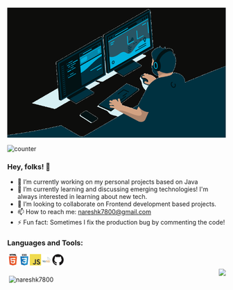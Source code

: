 
![Github](https://raw.githubusercontent.com/Potential17/Potential17/master/user%20(2).gif)

  ![counter](https://en8l8xuwaoz0mtq.m.pipedream.net)
  
### Hey, folks! 👋

- 🔭 I’m currently working on my personal projects based on Java
- 🌱 I’m currently learning and discussing emerging technologies! I'm always interested in learning about new tech.
- 👯 I’m looking to collaborate on Frontend development based projects.
- 📫 How to reach me: nareshk7800@gmail.com
- ⚡ Fun fact: Sometimes I fix the production bug by commenting the code!

<h3 align="left">Languages and Tools:</h3>

<img align="left" alt="HTML5" width="26px" src="https://raw.githubusercontent.com/github/explore/80688e429a7d4ef2fca1e82350fe8e3517d3494d/topics/html/html.png" />
<img align="left" alt="CSS3" width="26px" src="https://raw.githubusercontent.com/github/explore/80688e429a7d4ef2fca1e82350fe8e3517d3494d/topics/css/css.png" />
<img align="left" alt="JavaScript" width="26px" src="https://raw.githubusercontent.com/github/explore/80688e429a7d4ef2fca1e82350fe8e3517d3494d/topics/javascript/javascript.png" />
<img align="left" alt="MySQL" width="26px" src="https://raw.githubusercontent.com/github/explore/80688e429a7d4ef2fca1e82350fe8e3517d3494d/topics/mysql/mysql.png" />
<img align="left" alt="GitHub" width="26px" src="https://raw.githubusercontent.com/github/explore/78df643247d429f6cc873026c0622819ad797942/topics/github/github.png" />

<br />
<br />
<img align="right" src="https://camo.githubusercontent.com/4f75d5e2676e289639485de2353898e60b7ded06737cb0945c945e02801d496c/68747470733a2f2f6b6f6d617265762e636f6d2f67687076632f3f757365726e616d653d796f75722d6769746875622d72616a64616d61267374796c653d666c61742d73717561726526636f6c6f723d323332333233" data-canonical-src="https://komarev.com/ghpvc/?username=nareshk7800&style=flat-square&color=232323" style="max-width: 100%;">

<p>&nbsp;<img align="center" src="https://github-readme-stats.vercel.app/api?username=nareshk7800&show_icons=true&locale=en&count_private=true&theme=radical" alt="nareshk7800" /></p>





<!--
**Potential17/Potential17** is a ✨ _special_ ✨ repository because its `README.md` (this file) appears on your GitHub profile.






